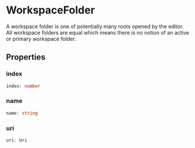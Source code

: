 # WorkspaceFolder

A workspace folder is one of potentially many roots opened by the editor. All workspace folders are equal which means there is no notion of an active or primary workspace folder.

## Properties

### index

```typescript
index: number
```

### name

```typescript
name: string
```

### uri

```typescript
uri: Uri
```

[Uri]: Uri.md
